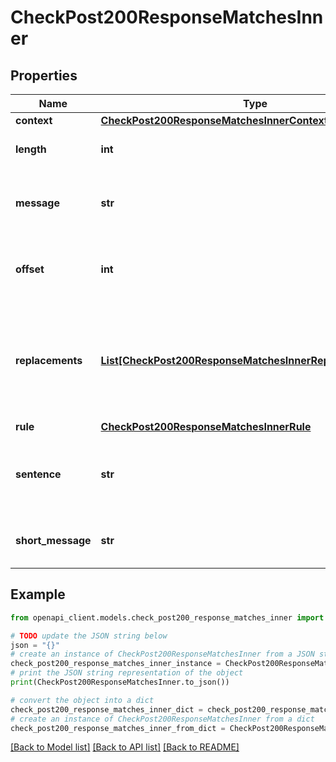 # CheckPost200ResponseMatchesInner


## Properties

Name | Type | Description | Notes
------------ | ------------- | ------------- | -------------
**context** | [**CheckPost200ResponseMatchesInnerContext**](CheckPost200ResponseMatchesInnerContext.md) |  | 
**length** | **int** | The length of the error in characters. | 
**message** | **str** | Message about the error displayed to the user. | 
**offset** | **int** | The 0-based character offset of the error in the text. | 
**replacements** | [**List[CheckPost200ResponseMatchesInnerReplacementsInner]**](CheckPost200ResponseMatchesInnerReplacementsInner.md) | Replacements that might correct the error. The array can be empty, in this case there is no suggested replacement. | 
**rule** | [**CheckPost200ResponseMatchesInnerRule**](CheckPost200ResponseMatchesInnerRule.md) |  | [optional] 
**sentence** | **str** | The sentence the error occurred in (since LanguageTool 4.0 or later) | 
**short_message** | **str** | An optional shorter version of &#39;message&#39;. | [optional] 

## Example

```python
from openapi_client.models.check_post200_response_matches_inner import CheckPost200ResponseMatchesInner

# TODO update the JSON string below
json = "{}"
# create an instance of CheckPost200ResponseMatchesInner from a JSON string
check_post200_response_matches_inner_instance = CheckPost200ResponseMatchesInner.from_json(json)
# print the JSON string representation of the object
print(CheckPost200ResponseMatchesInner.to_json())

# convert the object into a dict
check_post200_response_matches_inner_dict = check_post200_response_matches_inner_instance.to_dict()
# create an instance of CheckPost200ResponseMatchesInner from a dict
check_post200_response_matches_inner_from_dict = CheckPost200ResponseMatchesInner.from_dict(check_post200_response_matches_inner_dict)
```
[[Back to Model list]](../README.md#documentation-for-models) [[Back to API list]](../README.md#documentation-for-api-endpoints) [[Back to README]](../README.md)


